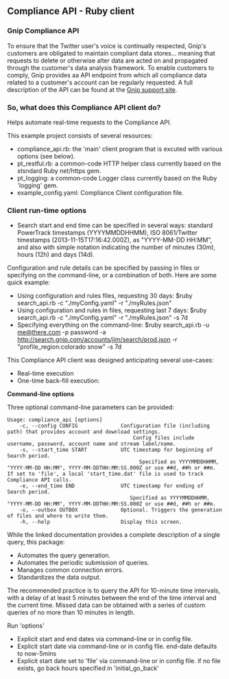 ## Compliance API - Ruby client

### Gnip Compliance API

To ensure that the Twitter user's voice is continually respected, Gnip's customers are obligated to maintain compliant data stores... meaning that requests to delete or otherwise alter data are acted on and propagated through the customer's data analysis framework. To enable customers to comply, Gnip provides aa API endpoint from which all compliance data related to a customer's account can be regularly requested. A full description of the API can be found at the [Gnip support site](http://support.gnip.com/apis/compliance_api/).

### So, what does this Compliance API client do?
Helps automate real-time requests to the Compliance API.





This example project consists of several resources:
* compliance_api.rb: the 'main' client program that is excuted with various options (see below).
* pt_restful.rb: a common-code HTTP helper class currently based on the stsndard Ruby net/https gem.
* pt_logging: a common-code Logger class currently based on the Ruby 'logging' gem.
* example_config.yaml: Compliance Client configuration file.
 
### Client run-time options



* Search start and end time can be specified in several ways: standard PowerTrack timestamps (YYYYMMDDHHMM), 
  ISO 8061/Twitter timestamps (2013-11-15T17:16:42.000Z), as "YYYY-MM-DD HH:MM", and also with simple notation indicating the number of minutes (30m), hours (12h) and days (14d).

Configuration and rule details can be specified by passing in files or specifying on the command-line, or a combination of both.  Here are some quick example:
  * Using configuration and rules files, requesting 30 days: $ruby search_api.rb -c "./myConfig.yaml" -r "./myRules.json"
  * Using configuration and rules in files, requesting last 7 days: $ruby search_api.rb -c "./myConfig.yaml" -r "./myRules.json" -s 7d
  * Specifying everything on the command-line: $ruby search_api.rb -u me@there.com -p password -a http://search.gnip.com/accounts/jim/search/prod.json -r "profile_region:colorado snow" -s 7d 






This Compliance API client was designed anticipating several use-cases:
* Real-time execution
* One-time back-fill execution:




**Command-line options**

Three optional command-line parameters can be provided:

```
Usage: compliance_api [options]
    -c, --config CONFIG              Configuration file (including path) that provides account and download settings.
                                         Config files include username, password, account name and stream label/name.
    -s, --start_time START           UTC timestamp for beginning of Search period.
                                           Specified as YYYYMMDDHHMM, "YYYY-MM-DD HH:MM", YYYY-MM-DDTHH:MM:SS.000Z or use ##d, ##h or ##m. If set to 'file', a local 'start_time.dat' file is used to track Compliance API calls.
    -e, --end_time END               UTC timestamp for ending of Search period.
                                        Specified as YYYYMMDDHHMM, "YYYY-MM-DD HH:MM", YYYY-MM-DDTHH:MM:SS.000Z or use ##d, ##h or ##m.
    -o, --outbox OUTBOX              Optional. Triggers the generation of files and where to write them.
    -h, --help                       Display this screen.

```













While the linked documentation provides a complete description of a single query, this package:
* Automates the query generation.
* Automates the periodic submission of queries.
* Manages common connection errors.
* Standardizes the data output.

The recommended practice is to query the API for 10-minute time intervals, with a delay of at least 5 minutes between the end of the time interval and the current time. Missed data can be obtained with a series of custom queries of no more than 10 minutes in length. 





Run 'options'

* Explicit start and end dates via command-line or in config file.
* Explicit start date via command-line or in config file. end-date defaults to now-5mins
* Explicit start date set to 'file' via command-line or in config file.
      if no file exists, go back hours specified in 'initial_go_back'



